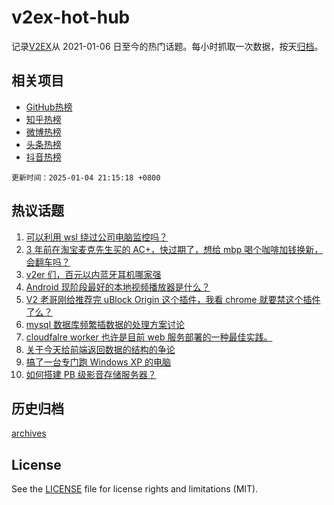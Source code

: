 # v2ex-hot-hub

 记录[V2EX](https://www.v2ex.com/)从 2021-01-06 日至今的热门话题。每小时抓取一次数据，按天[归档](archives)。
 
 ## 相关项目

- [GitHub热榜](https://github.com/lonnyzhang423/github-hot-hub)
- [知乎热榜](https://github.com/lonnyzhang423/zhihu-hot-hub)
- [微博热榜](https://github.com/lonnyzhang423/weibo-hot-hub)
- [头条热榜](https://github.com/lonnyzhang423/toutiao-hot-hub)
- [抖音热榜](https://github.com/lonnyzhang423/douyin-hot-hub)


 `更新时间：2025-01-04 21:15:18 +0800`

## 热议话题

1. [可以利用 wsl 绕过公司电脑监控吗？](https://www.v2ex.com/t/1102438)
1. [3 年前在淘宝麦克先生买的 AC+，快过期了，想给 mbp 喝个咖啡加钱换新，会翻车吗？](https://www.v2ex.com/t/1102477)
1. [v2er 们，百元以内蓝牙耳机哪家强](https://www.v2ex.com/t/1102436)
1. [Android 现阶段最好的本地视频播放器是什么？](https://www.v2ex.com/t/1102420)
1. [V2 老哥刚给推荐完 uBlock Origin 这个插件，我看 chrome 就要禁这个插件了么？](https://www.v2ex.com/t/1102466)
1. [mysql 数据库频繁插数据的处理方案讨论](https://www.v2ex.com/t/1102456)
1. [cloudfalre worker 也许是目前 web 服务部署的一种最佳实践。](https://www.v2ex.com/t/1102503)
1. [关于今天给前端返回数据的结构的争论](https://www.v2ex.com/t/1102528)
1. [搞了一台专门跑 Windows XP 的电脑](https://www.v2ex.com/t/1102396)
1. [如何搭建 PB 级影音存储服务器？](https://www.v2ex.com/t/1102424)

## 历史归档

[archives](archives)

## License

See the [LICENSE](LICENSE) file for license rights and limitations (MIT).
